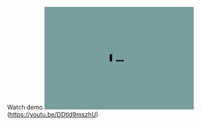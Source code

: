 Watch demo
![Watch the demo, this is how it looks like in the browser](assets/I%20....PNG)
(https://youtu.be/DDtld9mszhU)
